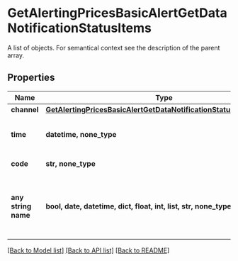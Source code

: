 # GetAlertingPricesBasicAlertGetDataNotificationStatusItems

A list of objects. For semantical context see the description of the parent array.

## Properties
Name | Type | Description | Notes
------------ | ------------- | ------------- | -------------
**channel** | [**GetAlertingPricesBasicAlertGetDataNotificationStatusItemsChannel**](GetAlertingPricesBasicAlertGetDataNotificationStatusItemsChannel.md) |  | [optional] 
**time** | **datetime, none_type** | Date and time of the most recent change. | [optional] 
**code** | **str, none_type** | Code of the status. | Value | Description | | --- | --- | | pending | Notification has not been processed. | | sent | Notification has been sent but delivery status is unknown. | | delivered | Notification has been delivered. | | error | Notification has not been delivered due to an error. | | rejected | Notification delivery has been rejected (possibly due to return mails being received for delivery address). |   | [optional] 
**any string name** | **bool, date, datetime, dict, float, int, list, str, none_type** | any string name can be used but the value must be the correct type | [optional]

[[Back to Model list]](../README.md#documentation-for-models) [[Back to API list]](../README.md#documentation-for-api-endpoints) [[Back to README]](../README.md)


